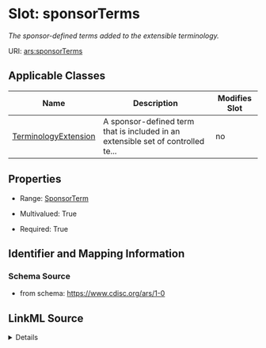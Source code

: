 # Slot: sponsorTerms


_The sponsor-defined terms added to the extensible terminology._



URI: [ars:sponsorTerms](https://www.cdisc.org/ars/1-0/sponsorTerms)



<!-- no inheritance hierarchy -->




## Applicable Classes

| Name | Description | Modifies Slot |
| --- | --- | --- |
[TerminologyExtension](TerminologyExtension.md) | A sponsor-defined term that is included in an extensible set of controlled te... |  no  |







## Properties

* Range: [SponsorTerm](SponsorTerm.md)

* Multivalued: True

* Required: True





## Identifier and Mapping Information







### Schema Source


* from schema: https://www.cdisc.org/ars/1-0




## LinkML Source

<details>
```yaml
name: sponsorTerms
description: The sponsor-defined terms added to the extensible terminology.
from_schema: https://www.cdisc.org/ars/1-0
rank: 1000
multivalued: true
alias: sponsorTerms
domain_of:
- TerminologyExtension
range: SponsorTerm
required: true
inlined: true
inlined_as_list: true

```
</details>